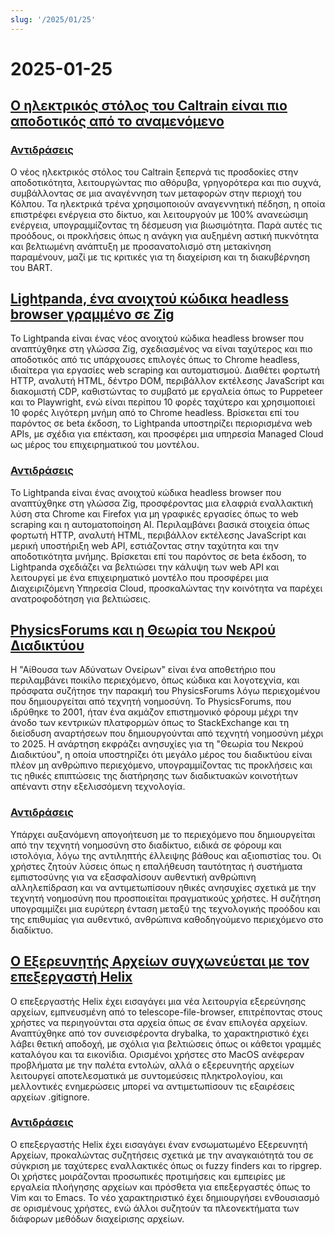 ```yaml
---
slug: '/2025/01/25'
---
```


# 2025-01-25

## [Ο ηλεκτρικός στόλος του Caltrain είναι πιο αποδοτικός από το αναμενόμενο](https://www.caltrain.com/news/caltrains-electric-fleet-more-efficient-expected)

### [Αντιδράσεις](https://news.ycombinator.com/item?id=42818692)

Ο νέος ηλεκτρικός στόλος του Caltrain ξεπερνά τις προσδοκίες στην αποδοτικότητα, λειτουργώντας πιο αθόρυβα, γρηγορότερα και πιο συχνά, συμβάλλοντας σε μια αναγέννηση των μεταφορών στην περιοχή του Κόλπου. Τα ηλεκτρικά τρένα χρησιμοποιούν αναγεννητική πέδηση, η οποία επιστρέφει ενέργεια στο δίκτυο, και λειτουργούν με 100% ανανεώσιμη ενέργεια, υπογραμμίζοντας τη δέσμευση για βιωσιμότητα. Παρά αυτές τις προόδους, οι προκλήσεις όπως η ανάγκη για αυξημένη αστική πυκνότητα και βελτιωμένη ανάπτυξη με προσανατολισμό στη μετακίνηση παραμένουν, μαζί με τις κριτικές για τη διαχείριση και τη διακυβέρνηση του BART.

## [Lightpanda, ένα ανοιχτού κώδικα headless browser γραμμένο σε Zig](https://github.com/lightpanda-io/browser)

Το Lightpanda είναι ένας νέος ανοιχτού κώδικα headless browser που αναπτύχθηκε στη γλώσσα Zig, σχεδιασμένος να είναι ταχύτερος και πιο αποδοτικός από τις υπάρχουσες επιλογές όπως το Chrome headless, ιδιαίτερα για εργασίες web scraping και αυτοματισμού. Διαθέτει φορτωτή HTTP, αναλυτή HTML, δέντρο DOM, περιβάλλον εκτέλεσης JavaScript και διακομιστή CDP, καθιστώντας το συμβατό με εργαλεία όπως το Puppeteer και το Playwright, ενώ είναι περίπου 10 φορές ταχύτερο και χρησιμοποιεί 10 φορές λιγότερη μνήμη από το Chrome headless. Βρίσκεται επί του παρόντος σε beta έκδοση, το Lightpanda υποστηρίζει περιορισμένα web APIs, με σχέδια για επέκταση, και προσφέρει μια υπηρεσία Managed Cloud ως μέρος του επιχειρηματικού του μοντέλου.

### [Αντιδράσεις](https://news.ycombinator.com/item?id=42817439)

Το Lightpanda είναι ένας ανοιχτού κώδικα headless browser που αναπτύχθηκε στη γλώσσα Zig, προσφέροντας μια ελαφριά εναλλακτική λύση στα Chrome και Firefox για μη γραφικές εργασίες όπως το web scraping και η αυτοματοποίηση AI. Περιλαμβάνει βασικά στοιχεία όπως φορτωτή HTTP, αναλυτή HTML, περιβάλλον εκτέλεσης JavaScript και μερική υποστήριξη web API, εστιάζοντας στην ταχύτητα και την αποδοτικότητα μνήμης. Βρίσκεται επί του παρόντος σε beta έκδοση, το Lightpanda σχεδιάζει να βελτιώσει την κάλυψη των web API και λειτουργεί με ένα επιχειρηματικό μοντέλο που προσφέρει μια Διαχειριζόμενη Υπηρεσία Cloud, προσκαλώντας την κοινότητα να παρέχει ανατροφοδότηση για βελτιώσεις.

## [PhysicsForums και η Θεωρία του Νεκρού Διαδικτύου](https://hallofdreams.org/posts/physicsforums/)

Η "Αίθουσα των Αδύνατων Ονείρων" είναι ένα αποθετήριο που περιλαμβάνει ποικίλο περιεχόμενο, όπως κώδικα και λογοτεχνία, και πρόσφατα συζήτησε την παρακμή του PhysicsForums λόγω περιεχομένου που δημιουργείται από τεχνητή νοημοσύνη. Το PhysicsForums, που ιδρύθηκε το 2001, ήταν ένα ακμάζον επιστημονικό φόρουμ μέχρι την άνοδο των κεντρικών πλατφορμών όπως το StackExchange και τη διείσδυση αναρτήσεων που δημιουργούνται από τεχνητή νοημοσύνη μέχρι το 2025. Η ανάρτηση εκφράζει ανησυχίες για τη "Θεωρία του Νεκρού Διαδικτύου", η οποία υποστηρίζει ότι μεγάλο μέρος του διαδικτύου είναι πλέον μη ανθρώπινο περιεχόμενο, υπογραμμίζοντας τις προκλήσεις και τις ηθικές επιπτώσεις της διατήρησης των διαδικτυακών κοινοτήτων απέναντι στην εξελισσόμενη τεχνολογία.

### [Αντιδράσεις](https://news.ycombinator.com/item?id=42816284)

Υπάρχει αυξανόμενη απογοήτευση με το περιεχόμενο που δημιουργείται από την τεχνητή νοημοσύνη στο διαδίκτυο, ειδικά σε φόρουμ και ιστολόγια, λόγω της αντιληπτής έλλειψης βάθους και αξιοπιστίας του. Οι χρήστες ζητούν λύσεις όπως η επαλήθευση ταυτότητας ή συστήματα εμπιστοσύνης για να εξασφαλίσουν αυθεντική ανθρώπινη αλληλεπίδραση και να αντιμετωπίσουν ηθικές ανησυχίες σχετικά με την τεχνητή νοημοσύνη που προσποιείται πραγματικούς χρήστες. Η συζήτηση υπογραμμίζει μια ευρύτερη ένταση μεταξύ της τεχνολογικής προόδου και της επιθυμίας για αυθεντικό, ανθρώπινα καθοδηγούμενο περιεχόμενο στο διαδίκτυο.

## [Ο Εξερευνητής Αρχείων συγχωνεύεται με τον επεξεργαστή Helix](https://github.com/helix-editor/helix/pull/11285)

Ο επεξεργαστής Helix έχει εισαγάγει μια νέα λειτουργία εξερεύνησης αρχείων, εμπνευσμένη από το telescope-file-browser, επιτρέποντας στους χρήστες να περιηγούνται στα αρχεία όπως σε έναν επιλογέα αρχείων. Αναπτύχθηκε από τον συνεισφέροντα drybalka, το χαρακτηριστικό έχει λάβει θετική αποδοχή, με σχόλια για βελτιώσεις όπως οι κάθετοι γραμμές καταλόγου και τα εικονίδια. Ορισμένοι χρήστες στο MacOS ανέφεραν προβλήματα με την παλέτα εντολών, αλλά ο εξερευνητής αρχείων λειτουργεί αποτελεσματικά με συντομεύσεις πληκτρολογίου, και μελλοντικές ενημερώσεις μπορεί να αντιμετωπίσουν τις εξαιρέσεις αρχείων .gitignore.

### [Αντιδράσεις](https://news.ycombinator.com/item?id=42818278)

Ο επεξεργαστής Helix έχει εισαγάγει έναν ενσωματωμένο Εξερευνητή Αρχείων, προκαλώντας συζητήσεις σχετικά με την αναγκαιότητά του σε σύγκριση με ταχύτερες εναλλακτικές όπως οι fuzzy finders και το ripgrep. Οι χρήστες μοιράζονται προσωπικές προτιμήσεις και εμπειρίες με εργαλεία πλοήγησης αρχείων και πρόσθετα για επεξεργαστές όπως το Vim και το Emacs. Το νέο χαρακτηριστικό έχει δημιουργήσει ενθουσιασμό σε ορισμένους χρήστες, ενώ άλλοι συζητούν τα πλεονεκτήματα των διάφορων μεθόδων διαχείρισης αρχείων.

<head>
  <meta property="og:title" content="Ο ηλεκτρικός στόλος του Caltrain είναι πιο αποδοτικός από το αναμενόμενο" />
  <meta property="og:type" content="website" />
  <meta property="og:image" content="https://og.cho.sh/api/og/?title=%CE%9F%20%CE%B7%CE%BB%CE%B5%CE%BA%CF%84%CF%81%CE%B9%CE%BA%CF%8C%CF%82%20%CF%83%CF%84%CF%8C%CE%BB%CE%BF%CF%82%20%CF%84%CE%BF%CF%85%20Caltrain%20%CE%B5%CE%AF%CE%BD%CE%B1%CE%B9%20%CF%80%CE%B9%CE%BF%20%CE%B1%CF%80%CE%BF%CE%B4%CE%BF%CF%84%CE%B9%CE%BA%CF%8C%CF%82%20%CE%B1%CF%80%CF%8C%20%CF%84%CE%BF%20%CE%B1%CE%BD%CE%B1%CE%BC%CE%B5%CE%BD%CF%8C%CE%BC%CE%B5%CE%BD%CE%BF&subheading=%CE%A3%CE%AC%CE%B2%CE%B2%CE%B1%CF%84%CE%BF%2025%20%CE%99%CE%B1%CE%BD%CE%BF%CF%85%CE%B1%CF%81%CE%AF%CE%BF%CF%85%202025%3A%20%CE%A0%CE%B5%CF%81%CE%AF%CE%BB%CE%B7%CF%88%CE%B7%20Hacker%20News" />
</head>

